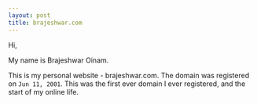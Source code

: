 ```yaml
---
layout: post
title: brajeshwar.com
---
```


Hi,

My name is Brajeshwar Oinam.

This is my personal website - brajeshwar.com. The domain was registered on `Jun 11, 2001`. This was the first ever domain I ever registered, and the start of my online life.